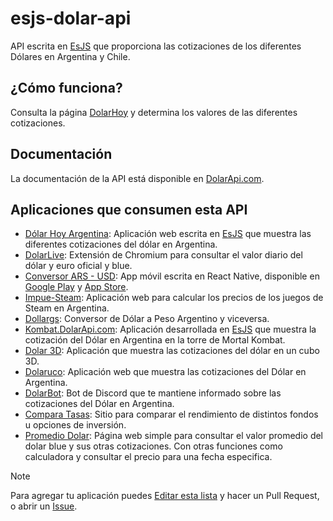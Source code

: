 # esjs-dolar-api

API escrita en [EsJS](https://es.js.org) que proporciona las cotizaciones de los diferentes Dólares en Argentina y Chile.

## ¿Cómo funciona?

Consulta la página [DolarHoy](https://dolarhoy.com/) y determina los valores de las diferentes cotizaciones. 

## Documentación

La documentación de la API está disponible en [DolarApi.com](https://dolarapi.com).

## Aplicaciones que consumen esta API

- [Dólar Hoy Argentina](https://app.dolarapi.com/): Aplicación web escrita en [EsJS](https://es.js.org/) que muestra las diferentes cotizaciones del dólar en Argentina.
- [DolarLive](https://chrome.google.com/webstore/detail/dolarlive-cotizaci%C3%B3n-de-d/bkmobaaidlobcdldaegkbhhimicbdpcg?hl=es): Extensión de Chromium para consultar el valor diario del dólar y euro oficial y blue.
- [Conversor ARS - USD](https://play.google.com/store/apps/details?id=com.ezebeck.arsusd&pli=1): App móvil escrita en React Native, disponible en [Google Play](https://play.google.com/store/apps/details?id=com.ezebeck.arsusd&pli=1) y [App Store](https://apps.apple.com/us/app/argentine-peso-to-dollar-rates/id6450311058).
- [Impue-Steam](https://impue-steam.netlify.app/): Aplicación web para calcular los precios de los juegos de Steam en Argentina.
- [Dollargs](https://jesparzarom.github.io/dollargs/): Conversor de Dólar a Peso Argentino y viceversa.
- [Kombat.DolarApi.com](https://kombat.dolarapi.com): Aplicación desarrollada en [EsJS](https://es.js.org?ref=dolarapi.com) que muestra la cotización del Dólar en Argentina en la torre de Mortal Kombat.
- [Dolar 3D](https://dolar3d.vercel.app/ ): Aplicación que muestra las cotizaciones del dólar en un cubo 3D.
- [Dolaruco](https://www.dolaruco.com.ar/): Aplicación web que muestra las cotizaciones del Dólar en Argentina.
- [DolarBot](https://github.com/Defeeeee/DolarBot/): Bot de Discord que te mantiene informado sobre las cotizaciones del Dólar en Argentina.
- [Compara Tasas](https://comparatasas.ar): Sitio para comparar el rendimiento de distintos fondos u opciones de inversión.
- [Promedio Dolar](https://promedioblue.web.app/): Página web simple para consultar el valor promedio del dolar blue y sus otras cotizaciones. Con otras funciones como calculadora y consultar el precio para una fecha especifica.

> [!NOTE]  
> Para agregar tu aplicación puedes [Editar esta lista](https://github.com/enzonotario/esjs-dolar-api/edit/main/README.md) y hacer un Pull Request, o abrir un [Issue](https://github.com/enzonotario/esjs-dolar-api/issues/new?assignees=&labels=documentation&projects=&template=nueva-aplicaci%C3%B3n.md&title=Listar+Aplicaci%C3%B3n).
